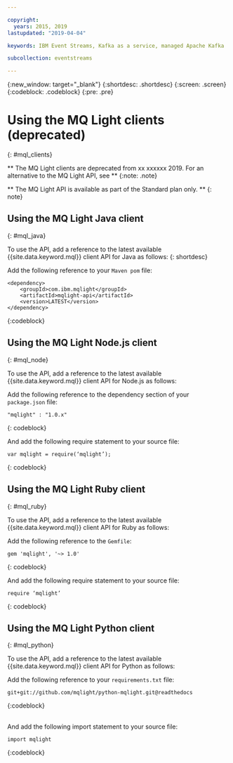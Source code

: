 ```yaml
---

copyright:
  years: 2015, 2019
lastupdated: "2019-04-04"

keywords: IBM Event Streams, Kafka as a service, managed Apache Kafka

subcollection: eventstreams

---
```


{:new_window: target="_blank"}
{:shortdesc: .shortdesc}
{:screen: .screen}
{:codeblock: .codeblock}
{:pre: .pre}

# Using the MQ Light clients (deprecated)
{: #mql_clients}

** The MQ Light clients are deprecated from xx xxxxxx 2019. For an alternative to the MQ Light API, see **
{:note: .note}
<br/>

** The MQ Light API is available as part of the Standard plan only. **
{: note}
<br/>

## Using the MQ Light Java client
{: #mql_java}

To use the API, add a reference to the latest available {{site.data.keyword.mql}} client API for Java as follows:
{: shortdesc}

Add the following reference to your <code>Maven pom</code> file:

```
<dependency>
    <groupId>com.ibm.mqlight</groupId>
    <artifactId>mqlight-api</artifactId>
    <version>LATEST</version>
</dependency>
```
{:codeblock}


<!-- 12/11/18: info was in eventstreams102.md, moved because of doc app changes -->

## Using the MQ Light Node.js client 
{: #mql_node}


To use the API, add a reference to the latest available {{site.data.keyword.mql}} client API for Node.js as follows:

Add the following reference to the dependency section of your <code>package.json</code> file:

<pre class="pre"><code>"mqlight" : "1.0.x"</code></pre>
{: codeblock}

And add the following require statement to your source
file:

<pre class="pre"><code>var mqlight = require(‘mqlight’);</code></pre>
{: codeblock}

<!-- 14/11/18: info was in eventstreams103.md, moved because of doc app changes -->

## Using the MQ Light Ruby client
{: #mql_ruby}


To use the API, add a reference to the latest available {{site.data.keyword.mql}} client API for Ruby as follows:

Add the following reference to the <code>Gemfile</code>:

```
gem 'mqlight', '~> 1.0'
```
{: codeblock}

And add the following require statement to your source file:

```
require ‘mqlight’
```
{: codeblock}

<!-- 14/11/18: info was in eventstreams101.md, moved because of doc app changes -->

## Using the MQ Light Python client
{: #mql_python}

To use the API, add a reference to the latest available {{site.data.keyword.mql}} client API for Python as follows:

Add the following reference to your <code>requirements.txt</code>
file:

```
git+git://github.com/mqlight/python-mqlight.git@readthedocs
```
{:codeblock}

<br>
And add the following import statement to your source file:

```
import mqlight
```
{:codeblock}
<!-- Comment from Andrew
Instructions for getting started, with links for more info
Simple send source and receive source in-line

-->




